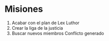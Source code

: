 # Misiones

1. Acabar con el plan de Lex Luthor
2. Crear la liga de la justicia
3. Buscar nuevos miembros
Conflicto generado 